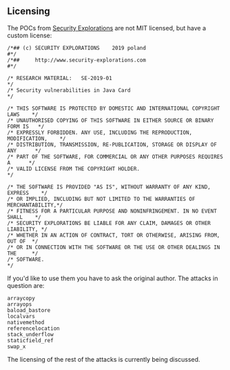 Licensing
---------

The POCs from [Security Explorations](http://www.security-explorations.com/javacard_details.html) are not MIT licensed, but have a custom license:

```
/*## (c) SECURITY EXPLORATIONS    2019 poland                                #*/
/*##     http://www.security-explorations.com                                #*/

/* RESEARCH MATERIAL:	SE-2019-01                                            */
/* Security vulnerabilities in Java Card                                      */

/* THIS SOFTWARE IS PROTECTED BY DOMESTIC AND INTERNATIONAL COPYRIGHT LAWS    */
/* UNAUTHORISED COPYING OF THIS SOFTWARE IN EITHER SOURCE OR BINARY FORM IS   */
/* EXPRESSLY FORBIDDEN. ANY USE, INCLUDING THE REPRODUCTION, MODIFICATION,    */
/* DISTRIBUTION, TRANSMISSION, RE-PUBLICATION, STORAGE OR DISPLAY OF ANY      */
/* PART OF THE SOFTWARE, FOR COMMERCIAL OR ANY OTHER PURPOSES REQUIRES A      */
/* VALID LICENSE FROM THE COPYRIGHT HOLDER.                                   */

/* THE SOFTWARE IS PROVIDED "AS IS", WITHOUT WARRANTY OF ANY KIND, EXPRESS    */
/* OR IMPLIED, INCLUDING BUT NOT LIMITED TO THE WARRANTIES OF MERCHANTABILITY,*/
/* FITNESS FOR A PARTICULAR PURPOSE AND NONINFRINGEMENT. IN NO EVENT SHALL    */
/* SECURITY EXPLORATIONS BE LIABLE FOR ANY CLAIM, DAMAGES OR OTHER LIABILITY, */
/* WHETHER IN AN ACTION OF CONTRACT, TORT OR OTHERWISE, ARISING FROM, OUT OF  */
/* OR IN CONNECTION WITH THE SOFTWARE OR THE USE OR OTHER DEALINGS IN THE     */
/* SOFTWARE.                                                                  */
```

If you'd like to use them you have to ask the original author. The attacks in question are:

```
arraycopy
arrayops
baload_bastore
localvars
nativemethod
referencelocation
stack_underflow
staticfield_ref
swap_x
```

The licensing of the rest of the attacks is currently being discussed.
